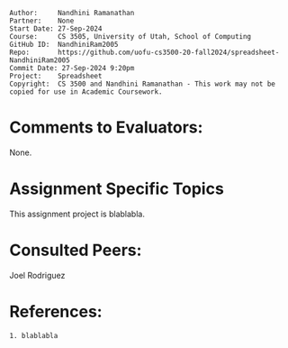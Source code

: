 ```
Author:     Nandhini Ramanathan
Partner:    None
Start Date: 27-Sep-2024
Course:     CS 3505, University of Utah, School of Computing
GitHub ID:  NandhiniRam2005
Repo:       https://github.com/uofu-cs3500-20-fall2024/spreadsheet-NandhiniRam2005
Commit Date: 27-Sep-2024 9:20pm
Project:    Spreadsheet
Copyright:  CS 3500 and Nandhini Ramanathan - This work may not be copied for use in Academic Coursework.
```

# Comments to Evaluators:

None.

# Assignment Specific Topics
This assignment project is blablabla.

# Consulted Peers:

Joel Rodriguez

# References:

    1. blablabla
